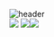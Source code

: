 ![header](https://capsule-render.vercel.app/api?text=TaeYoon) <br>
 <img src="https://img.shields.io/badge/html-E34F26?style=flat&logo=React&logoColor=white"/> <img src="https://img.shields.io/badge/CSS-1572B6?style=flat&logo=React&logoColor=white"/><img src="https://img.shields.io/badge/JavaScript-F7DF1E?style=flat&logo=javascript&logoColor=white"/>
